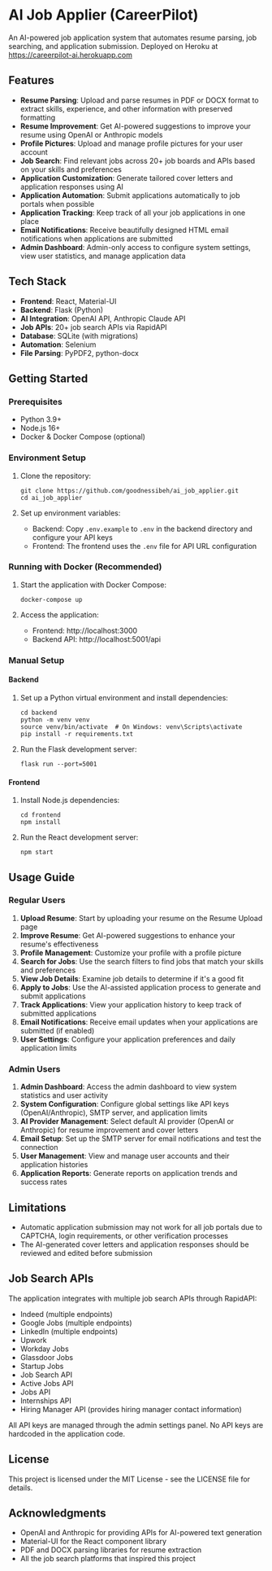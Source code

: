 # AI Job Applier (CareerPilot)

An AI-powered job application system that automates resume parsing, job searching, and application submission. Deployed on Heroku at https://careerpilot-ai.herokuapp.com

## Features

- **Resume Parsing**: Upload and parse resumes in PDF or DOCX format to extract skills, experience, and other information with preserved formatting
- **Resume Improvement**: Get AI-powered suggestions to improve your resume using OpenAI or Anthropic models
- **Profile Pictures**: Upload and manage profile pictures for your user account
- **Job Search**: Find relevant jobs across 20+ job boards and APIs based on your skills and preferences
- **Application Customization**: Generate tailored cover letters and application responses using AI
- **Application Automation**: Submit applications automatically to job portals when possible
- **Application Tracking**: Keep track of all your job applications in one place
- **Email Notifications**: Receive beautifully designed HTML email notifications when applications are submitted
- **Admin Dashboard**: Admin-only access to configure system settings, view user statistics, and manage application data

## Tech Stack

- **Frontend**: React, Material-UI
- **Backend**: Flask (Python)
- **AI Integration**: OpenAI API, Anthropic Claude API
- **Job APIs**: 20+ job search APIs via RapidAPI
- **Database**: SQLite (with migrations)
- **Automation**: Selenium
- **File Parsing**: PyPDF2, python-docx

## Getting Started

### Prerequisites

- Python 3.9+
- Node.js 16+
- Docker & Docker Compose (optional)

### Environment Setup

1. Clone the repository:
   ```
   git clone https://github.com/goodnessibeh/ai_job_applier.git
   cd ai_job_applier
   ```

2. Set up environment variables:
   - Backend: Copy `.env.example` to `.env` in the backend directory and configure your API keys
   - Frontend: The frontend uses the `.env` file for API URL configuration

### Running with Docker (Recommended)

1. Start the application with Docker Compose:
   ```
   docker-compose up
   ```

2. Access the application:
   - Frontend: http://localhost:3000
   - Backend API: http://localhost:5001/api

### Manual Setup

#### Backend

1. Set up a Python virtual environment and install dependencies:
   ```
   cd backend
   python -m venv venv
   source venv/bin/activate  # On Windows: venv\Scripts\activate
   pip install -r requirements.txt
   ```

2. Run the Flask development server:
   ```
   flask run --port=5001
   ```

#### Frontend

1. Install Node.js dependencies:
   ```
   cd frontend
   npm install
   ```

2. Run the React development server:
   ```
   npm start
   ```

## Usage Guide

### Regular Users

1. **Upload Resume**: Start by uploading your resume on the Resume Upload page
2. **Improve Resume**: Get AI-powered suggestions to enhance your resume's effectiveness
3. **Profile Management**: Customize your profile with a profile picture
4. **Search for Jobs**: Use the search filters to find jobs that match your skills and preferences
5. **View Job Details**: Examine job details to determine if it's a good fit
6. **Apply to Jobs**: Use the AI-assisted application process to generate and submit applications
7. **Track Applications**: View your application history to keep track of submitted applications
8. **Email Notifications**: Receive email updates when your applications are submitted (if enabled)
9. **User Settings**: Configure your application preferences and daily application limits

### Admin Users

1. **Admin Dashboard**: Access the admin dashboard to view system statistics and user activity
2. **System Configuration**: Configure global settings like API keys (OpenAI/Anthropic), SMTP server, and application limits
3. **AI Provider Management**: Select default AI provider (OpenAI or Anthropic) for resume improvement and cover letters
4. **Email Setup**: Set up the SMTP server for email notifications and test the connection
5. **User Management**: View and manage user accounts and their application histories
6. **Application Reports**: Generate reports on application trends and success rates

## Limitations

- Automatic application submission may not work for all job portals due to CAPTCHA, login requirements, or other verification processes
- The AI-generated cover letters and application responses should be reviewed and edited before submission

## Job Search APIs

The application integrates with multiple job search APIs through RapidAPI:

- Indeed (multiple endpoints)
- Google Jobs (multiple endpoints)
- LinkedIn (multiple endpoints)
- Upwork
- Workday Jobs
- Glassdoor Jobs
- Startup Jobs
- Job Search API
- Active Jobs API
- Jobs API
- Internships API
- Hiring Manager API (provides hiring manager contact information)

All API keys are managed through the admin settings panel. No API keys are hardcoded in the application code.

## License

This project is licensed under the MIT License - see the LICENSE file for details.

## Acknowledgments

- OpenAI and Anthropic for providing APIs for AI-powered text generation
- Material-UI for the React component library
- PDF and DOCX parsing libraries for resume extraction
- All the job search platforms that inspired this project